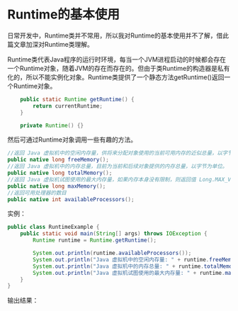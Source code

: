 # Runtime的基本使用

日常开发中，Runtime类并不常用，所以我对Runtime的基本使用并不了解，借此篇文章加深对Runtime类理解。

Runtime类代表Java程序的运行时环境，每当一个JVM进程启动的时候都会存在一个Runtime对象，随着JVM的存在而存在的。但由于类Runtime的构造器是私有化的，所以不能实例化对象。Runtime类提供了一个静态方法getRuntime()返回一个Runtime对象。

```java
    public static Runtime getRuntime() {
        return currentRuntime;
    }

    private Runtime() {}
```

然后可通过Runtime对象调用一些有趣的方法。

```java
//返回 Java 虚拟机中的空闲内存量，供将来分配对象使用的当前可用内存的近似总量，以字节为单位。
public native long freeMemory();
//返回 Java 虚拟机中的内存总量，目前为当前和后续对象提供的内存总量，以字节为单位。
public native long totalMemory();
//返回 Java 虚拟机试图使用的最大内存量，如果内存本身没有限制，则返回值 Long.MAX_VALUE，以字节为单位。
public native long maxMemory();
//返回可用处理器的数目
public native int availableProcessors();
```

实例：
```java
public class RuntimeExample {
    public static void main(String[] args) throws IOException {
        Runtime runtime = Runtime.getRuntime();

        System.out.println(runtime.availableProcessors());
        System.out.println("Java 虚拟机中的空闲内存量: " + runtime.freeMemory());
        System.out.println("Java 虚拟机中的内存总量: " + runtime.totalMemory());
        System.out.println("Java 虚拟机试图使用的最大内存量: " + runtime.maxMemory());
    }
}
```
输出结果：
```java

```
